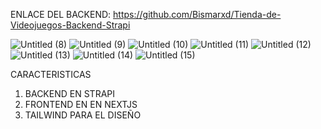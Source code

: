 ENLACE DEL BACKEND: https://github.com/Bismarxd/Tienda-de-Videojuegos-Backend-Strapi

![Untitled (8)](https://github.com/Bismarxd/Tienda-de-Videojuegos-FrontEnd-Nextjs/assets/68196095/cbfb351a-73ac-472a-9ef0-3dabdfa4c416)
![Untitled (9)](https://github.com/Bismarxd/Tienda-de-Videojuegos-FrontEnd-Nextjs/assets/68196095/e110f540-919c-4236-9d61-cfa0ed96a433)
![Untitled (10)](https://github.com/Bismarxd/Tienda-de-Videojuegos-FrontEnd-Nextjs/assets/68196095/673bf371-09e8-4699-8705-84ea67bcf283)
![Untitled (11)](https://github.com/Bismarxd/Tienda-de-Videojuegos-FrontEnd-Nextjs/assets/68196095/e271d6cc-f230-4b8d-a027-6f0659fab94a)
![Untitled (12)](https://github.com/Bismarxd/Tienda-de-Videojuegos-FrontEnd-Nextjs/assets/68196095/35ac683b-0cb2-49f3-8ad0-50e87c959842)
![Untitled (13)](https://github.com/Bismarxd/Tienda-de-Videojuegos-FrontEnd-Nextjs/assets/68196095/3bed7f78-6264-4a5b-8fff-94e7128fc52f)
![Untitled (14)](https://github.com/Bismarxd/Tienda-de-Videojuegos-FrontEnd-Nextjs/assets/68196095/98ce13ad-6c28-4a5f-9ee7-262100423656)
![Untitled (15)](https://github.com/Bismarxd/Tienda-de-Videojuegos-FrontEnd-Nextjs/assets/68196095/3be01dff-6b83-41cd-85db-30b922460a57)

CARACTERISTICAS
1. BACKEND EN STRAPI
2. FRONTEND EN EN NEXTJS
3. TAILWIND PARA EL DISEÑO
